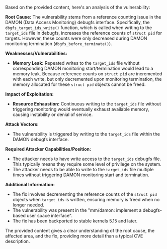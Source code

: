 Based on the provided content, here's an analysis of the vulnerability:

**Root Cause:**
The vulnerability stems from a reference counting issue in the DAMON (Data Access Monitoring) debugfs interface. Specifically, the `dbgfs_target_ids_write()` function, which is called when writing to the `target_ids` file in debugfs, increases the reference counts of `struct pid` for targets. However, these counts were only decreased during DAMON monitoring termination (`dbgfs_before_terminate()`).

**Weaknesses/Vulnerabilities:**
- **Memory Leak:** Repeated writes to the `target_ids` file without corresponding DAMON monitoring start/termination would lead to a memory leak. Because reference counts on `struct pid` are incremented with each write, but only decremented upon monitoring termination, the memory allocated for these `struct pid` objects cannot be freed.

**Impact of Exploitation:**
- **Resource Exhaustion:** Continuous writing to the `target_ids` file without triggering monitoring would eventually exhaust available memory, causing instability or denial of service.

**Attack Vectors:**
- The vulnerability is triggered by writing to the `target_ids` file within the DAMON debugfs interface.

**Required Attacker Capabilities/Position:**
- The attacker needs to have write access to the `target_ids` debugfs file. This typically means they require some level of privilege on the system.
- The attacker needs to be able to write to the `target_ids` file multiple times without triggering DAMON monitoring start and termination.

**Additional Information:**
- The fix involves decrementing the reference counts of the `struct pid` objects when `target_ids` is written, ensuring memory is freed when no longer needed.
- The vulnerability was present in the "mm/damon: implement a debugfs-based user space interface".
- The fix has been backported to stable kernels 5.15 and later.

The provided content gives a clear understanding of the root cause, the affected area, and the fix, providing more detail than a typical CVE description.